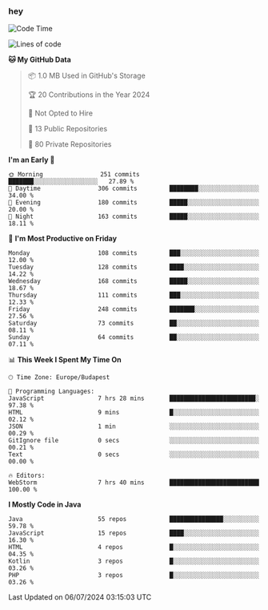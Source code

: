 ### hey

<!--START_SECTION:waka-->
![Code Time](http://img.shields.io/badge/Code%20Time-989%20hrs%2036%20mins-blue)

![Lines of code](https://img.shields.io/badge/From%20Hello%20World%20I%27ve%20Written-1.0%20million%20lines%20of%20code-blue)

**🐱 My GitHub Data** 

> 📦 1.0 MB Used in GitHub's Storage 
 > 
> 🏆 20 Contributions in the Year 2024
 > 
> 🚫 Not Opted to Hire
 > 
> 📜 13 Public Repositories 
 > 
> 🔑 80 Private Repositories 
 > 
**I'm an Early 🐤** 

```text
🌞 Morning                251 commits         ███████░░░░░░░░░░░░░░░░░░   27.89 % 
🌆 Daytime                306 commits         ████████░░░░░░░░░░░░░░░░░   34.00 % 
🌃 Evening                180 commits         █████░░░░░░░░░░░░░░░░░░░░   20.00 % 
🌙 Night                  163 commits         █████░░░░░░░░░░░░░░░░░░░░   18.11 % 
```
📅 **I'm Most Productive on Friday** 

```text
Monday                   108 commits         ███░░░░░░░░░░░░░░░░░░░░░░   12.00 % 
Tuesday                  128 commits         ████░░░░░░░░░░░░░░░░░░░░░   14.22 % 
Wednesday                168 commits         █████░░░░░░░░░░░░░░░░░░░░   18.67 % 
Thursday                 111 commits         ███░░░░░░░░░░░░░░░░░░░░░░   12.33 % 
Friday                   248 commits         ███████░░░░░░░░░░░░░░░░░░   27.56 % 
Saturday                 73 commits          ██░░░░░░░░░░░░░░░░░░░░░░░   08.11 % 
Sunday                   64 commits          ██░░░░░░░░░░░░░░░░░░░░░░░   07.11 % 
```


📊 **This Week I Spent My Time On** 

```text
🕑︎ Time Zone: Europe/Budapest

💬 Programming Languages: 
JavaScript               7 hrs 28 mins       ████████████████████████░   97.38 % 
HTML                     9 mins              █░░░░░░░░░░░░░░░░░░░░░░░░   02.12 % 
JSON                     1 min               ░░░░░░░░░░░░░░░░░░░░░░░░░   00.29 % 
GitIgnore file           0 secs              ░░░░░░░░░░░░░░░░░░░░░░░░░   00.21 % 
Text                     0 secs              ░░░░░░░░░░░░░░░░░░░░░░░░░   00.00 % 

🔥 Editors: 
WebStorm                 7 hrs 40 mins       █████████████████████████   100.00 % 
```

**I Mostly Code in Java** 

```text
Java                     55 repos            ███████████████░░░░░░░░░░   59.78 % 
JavaScript               15 repos            ████░░░░░░░░░░░░░░░░░░░░░   16.30 % 
HTML                     4 repos             █░░░░░░░░░░░░░░░░░░░░░░░░   04.35 % 
Kotlin                   3 repos             █░░░░░░░░░░░░░░░░░░░░░░░░   03.26 % 
PHP                      3 repos             █░░░░░░░░░░░░░░░░░░░░░░░░   03.26 % 
```




 Last Updated on 06/07/2024 03:15:03 UTC
<!--END_SECTION:waka-->
